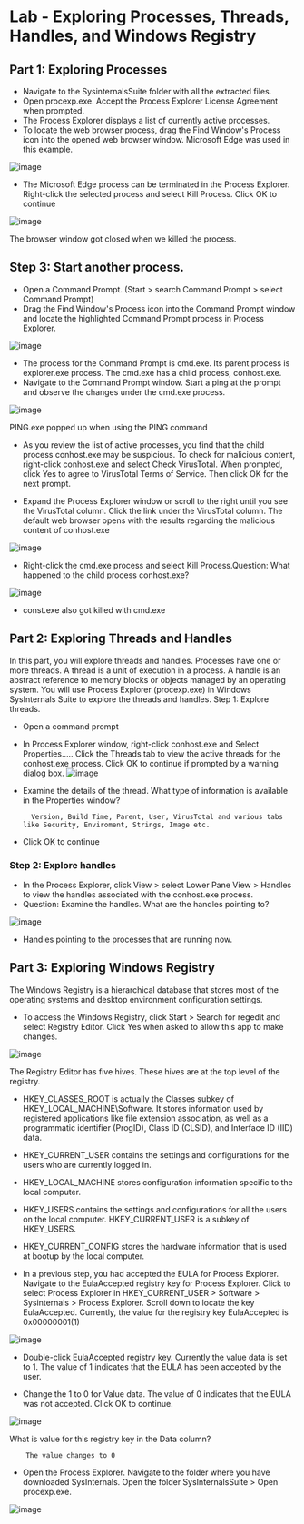 # Lab - Exploring Processes, Threads, Handles, and Windows Registry

## Part 1: Exploring Processes

* Navigate to the SysinternalsSuite folder with all the extracted files.
* Open procexp.exe. Accept the Process Explorer License Agreement when prompted.
* The Process Explorer displays a list of currently active processes.
* To locate the web browser process, drag the Find Window's Process icon into the opened web browser window. Microsoft Edge was used in this example.

![image](https://user-images.githubusercontent.com/33444140/236879669-16ed285f-c8e5-4393-8b41-2055ff565a51.png)

* The Microsoft Edge process can be terminated in the Process Explorer. Right-click the selected process and select Kill Process. Click OK to continue

![image](https://user-images.githubusercontent.com/33444140/236880266-4010ad90-fabd-476b-9719-fdd026bd5c55.png)

The browser window got closed when we killed the process.

## Step 3: Start another process.

* Open a Command Prompt. (Start > search Command Prompt > select Command Prompt)
* Drag the Find Window's Process icon into the Command Prompt window and locate the highlighted Command Prompt process in Process Explorer.

![image](https://user-images.githubusercontent.com/33444140/236881958-99cd5d4e-ac22-47f6-83ea-5c0118878b31.png)

* The process for the Command Prompt is cmd.exe. Its parent process is explorer.exe process. The cmd.exe has a child process, conhost.exe.
* Navigate to the Command Prompt window. Start a ping at the prompt and observe the changes under the cmd.exe process.

![image](https://user-images.githubusercontent.com/33444140/236882406-fcd9611d-f5a3-4edb-863e-e580cc58737c.png)

PING.exe popped up when using the PING command

* As you review the list of active processes, you find that the child process conhost.exe may be suspicious. To check for malicious content, right-click conhost.exe and select Check VirusTotal. When prompted, click Yes to agree to VirusTotal Terms of Service. Then click OK for the next prompt.

* Expand the Process Explorer window or scroll to the right until you see the VirusTotal column. Click the link under the VirusTotal column. The default web browser opens with the results regarding the malicious content of conhost.exe

![image](https://user-images.githubusercontent.com/33444140/236883360-2d01b429-ad09-478a-8e9d-3ae8892427ed.png)

* Right-click the cmd.exe process and select Kill Process.Question: What happened to the child process conhost.exe?

![image](https://user-images.githubusercontent.com/33444140/236883512-855083cf-4e8c-4c8e-83f7-6865455caa86.png)

* const.exe also got killed with cmd.exe

## Part 2: Exploring Threads and Handles
In this part, you will explore threads and handles. Processes have one or more threads. A thread is a unit of execution in a process. A handle is an abstract reference to memory blocks or objects managed by an operating system. You will use Process Explorer (procexp.exe) in Windows SysInternals Suite to explore the threads and handles. Step 1: Explore threads.

* Open a command prompt
* In Process Explorer window, right-click conhost.exe and Select Properties..... Click the Threads tab to view the active threads for the conhost.exe process. Click OK to continue if prompted by a warning dialog box.
![image](https://user-images.githubusercontent.com/33444140/236884228-2bd266a2-e65d-4a95-a745-45c7a410b249.png)

* Examine the details of the thread. What type of information is available in the Properties window?

        Version, Build Time, Parent, User, VirusTotal and various tabs like Security, Enviroment, Strings, Image etc.
* Click OK to continue

### Step 2: Explore handles

* In the Process Explorer, click View > select Lower Pane View > Handles to view the handles associated with the conhost.exe process.
* Question: Examine the handles. What are the handles pointing to?

![image](https://user-images.githubusercontent.com/33444140/236885402-61aca635-1a6f-4b49-9ddc-3863e913d89d.png)

* Handles pointing to the processes that are running now.

## Part 3: Exploring Windows Registry

The Windows Registry is a hierarchical database that stores most of the operating systems and desktop environment configuration settings.

* To access the Windows Registry, click Start > Search for regedit and select Registry Editor. Click Yes when asked to allow this app to make changes.

![image](https://user-images.githubusercontent.com/33444140/236886169-493da585-9ba8-4ef6-8eab-74b68b7928a3.png)

The Registry Editor has five hives. These hives are at the top level of the registry.
* HKEY_CLASSES_ROOT is actually the Classes subkey of HKEY_LOCAL_MACHINE\Software. It stores information used by registered applications like file extension association, as well as a programmatic identifier (ProgID), Class ID (CLSID), and Interface ID (IID) data.
* HKEY_CURRENT_USER contains the settings and configurations for the users who are currently logged in.
* HKEY_LOCAL_MACHINE stores configuration information specific to the local computer.
* HKEY_USERS contains the settings and configurations for all the users on the local computer. HKEY_CURRENT_USER is a subkey of HKEY_USERS.
* HKEY_CURRENT_CONFIG stores the hardware information that is used at bootup by the local computer.

* In a previous step, you had accepted the EULA for Process Explorer. Navigate to the EulaAccepted registry key for Process Explorer. Click to select Process Explorer in HKEY_CURRENT_USER > Software > Sysinternals > Process Explorer. Scroll down to locate the key EulaAccepted. Currently, the value for the registry key EulaAccepted is 0x00000001(1)

![image](https://user-images.githubusercontent.com/33444140/236886962-7cb94806-cf2b-45c9-b043-16467acb1544.png)

* Double-click EulaAccepted registry key. Currently the value data is set to 1. The value of 1 indicates that the EULA has been accepted by the user.

* Change the 1 to 0 for Value data. The value of 0 indicates that the EULA was not accepted. Click OK to continue.

![image](https://user-images.githubusercontent.com/33444140/236887262-dcc5bac4-0d24-4318-9321-c5b7348d975c.png)

What is value for this registry key in the Data column?

        The value changes to 0
* Open the Process Explorer. Navigate to the folder where you have downloaded SysInternals. Open the folder SysInternalsSuite > Open procexp.exe.

![image](https://user-images.githubusercontent.com/33444140/236887856-45ef5016-3181-4f3e-9f96-cf18905b1041.png)
